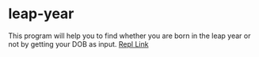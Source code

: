 # leap-year
This program will help you to find whether you are born in the leap year or not by getting your DOB as input.
[Repl Link](https://repl.it/@Aravind33/leap-year?embed=1&output=1)
